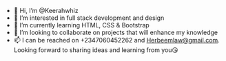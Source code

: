 - 👋 Hi, I’m @Keerahwhiz
- 👀 I’m interested in full stack development and design
- 🌱 I’m currently learning HTML, CSS & Bootstrap 
- 💞️ I’m looking to collaborate on projects that will enhance my knowledge 
- 📫 I can be reached on +2347060452262 and Herbeemlaw@gmail.com. 
Looking forward to sharing ideas and learning from you😘

<!---
Keerahwhiz/Keerahwhiz is a ✨ special ✨ repository because its `README.md` (this file) appears on your GitHub profile.
You can click the Preview link to take a look at your changes.
--->
